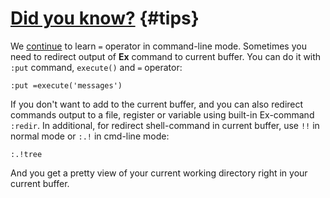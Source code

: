 # [Did you know?](#tips) {#tips}

We [continue](https://this-week-in-neovim.org/2023/Jan/16#tips) to learn `=` operator in command-line mode. Sometimes you need to redirect output of **Ex** command to current buffer.
You can do it with `:put` command, `execute()` and `=` operator:

```
:put =execute('messages')
```

If you don't want to add to the current buffer, and you can also redirect commands output to a file, register or variable using built-in Ex-command `:redir`.
In additional, for redirect shell-command in current buffer, use `!!` in normal mode or `:.!` in cmd-line mode:

```
:.!tree
```

And you get a pretty view of your current working directory right in your current buffer.
